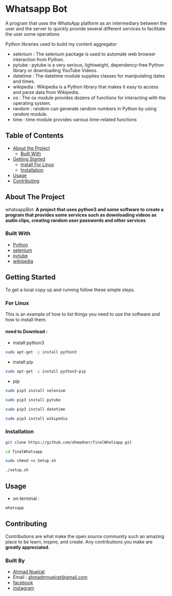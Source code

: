 # Whatsapp Bot

A program that uses the WhatsApp platform as an intermediary between the user and the server
to quickly provide several different services to facilitate the user some operations

Python libraries used to build my content aggregator

* selenium : The selenium package is used to automate web browser interaction from Python.
* pytube : pytube is a very serious, lightweight, dependency-free Python library or downloading YouTube Videos.
* datetime : The datetime module supplies classes for manipulating dates and times.
* wikipedia : Wikipedia is a Python library that makes it easy to access and parse data from Wikipedia.
* os : The os module provides dozens of functions for interacting with the operating system.
* random : random can generate random numbers in Python by using random module. 
* time : time module provides various time-related functions
<!-- TABLE OF CONTENTS -->
## Table of Contents

* [About the Project](#about-the-project)
  * [Built With](#built-with)
* [Getting Started](#getting-started)
  * [Install For Linux](#For-Linux)
  * [Installation](#installation)
* [Usage](#usage)
* [Contributing](#contributing)

<!-- ABOUT THE PROJECT -->
## About The Project

whatsappBot:
**A project that uses python3 and some software to create a program that provides some services such as downloading videos as audio clips, creating random user passwords and other services**


### Built With

* [Python](https://www.python.org/)
* [selenium](https://pypi.org/project/selenium/)
* [pytube](https://pypi.org/project/pytube/)
* [wikipedia](https://pypi.org/project/wikipedia/)

<!-- GETTING STARTED -->
## Getting Started

To get a local copy up and running follow these simple steps.

### For Linux
This is an example of how to list things you need to use the software and how to install them.

#### need to Download :

* install python3 
```sh
sudo apt-get -y install python3
```
* install pip
```sh
sudo apt-get -y install python3-pip
```

* pip
```sh
sudo pip3 install selenium
```
```sh
sudo pip3 install pytube
```
```sh
sudo pip3 install datetime
```
```sh
sudo pip3 install wikipedia
```
### Installation
 
```sh
git clone https://github.com/ahmadner/finalWhatsapp.git
```
```sh
cd finalWhatsapp
```
```sh
sudo chmod +x Setup.sh
```
```sh
./setup.sh
```

## Usage

* on terminal :
```sh
whatsapp
```
## Contributing

Contributions are what make the open source community such an amazing place to be learn, inspire, and create. Any contributions you make are **greatly appreciated**.

### Built By

* [Ahmad Nueirat](https://www.github.com/ahmadner)
* Email : ahmadmnueirat@gmail.com
* [facebook](https://www.facebook.com/ahmadner0/)
* [instagram](https://www.instagram.com/ahmad.ner_/)
